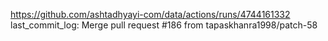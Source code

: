 https://github.com/ashtadhyayi-com/data/actions/runs/4744161332
last_commit_log: Merge pull request #186 from tapaskhanra1998/patch-58